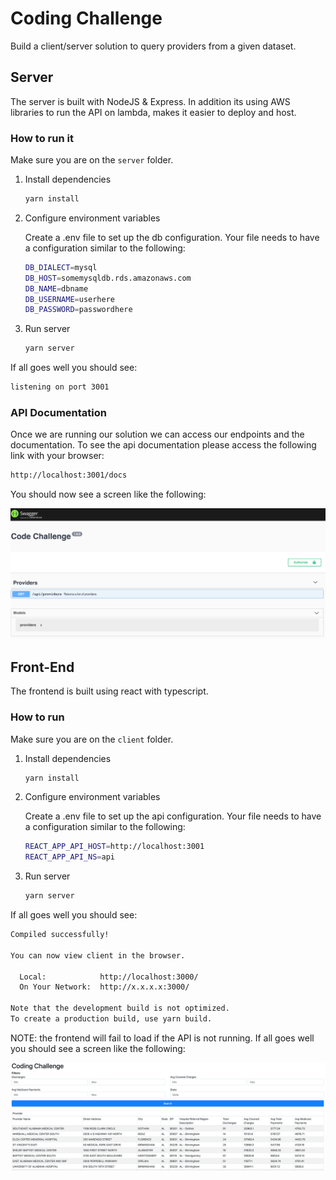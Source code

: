 # Coding Challenge

Build a client/server solution to query providers from a given dataset.

## Server

The server is built with NodeJS & Express. In addition its using AWS libraries to run the API on lambda, makes it easier to deploy and host.

### How to run it

Make sure you are on the `server` folder.

1. Install dependencies

    ```sh
    yarn install
    ```
    
2. Configure environment variables

    Create a .env file to set up the db configuration. Your file needs to have a configuration similar to the following:
    ```sh
    DB_DIALECT=mysql
    DB_HOST=somemysqldb.rds.amazonaws.com
    DB_NAME=dbname
    DB_USERNAME=userhere
    DB_PASSWORD=passwordhere
    ``` 

3. Run server

    ```sh
    yarn server
    ```
    
If all goes well you should see:

```sh
listening on port 3001
```

### API Documentation
Once we are running our solution we can access our endpoints and the documentation. To see the api documentation please access the following link with your browser:

```sh
http://localhost:3001/docs
```

You should now see a screen like the following:

![Swagger Documentation](./assets/swagger.png)

## Front-End

The frontend is built using react with typescript.

### How to run 

Make sure you are on the `client` folder.

1. Install dependencies

    ```sh
    yarn install
    ```
    
2. Configure environment variables

    Create a .env file to set up the api configuration. Your file needs to have a configuration similar to the following:
    ```sh
    REACT_APP_API_HOST=http://localhost:3001
    REACT_APP_API_NS=api
    ``` 

3. Run server

    ```sh
    yarn server
    ```
    
If all goes well you should see:

```sh
Compiled successfully!

You can now view client in the browser.

  Local:            http://localhost:3000/
  On Your Network:  http://x.x.x.x:3000/

Note that the development build is not optimized.
To create a production build, use yarn build.

```

NOTE: the frontend will fail to load if the API is not running. If all goes well you should see a screen like the following:

![React App](./assets/fe.png)